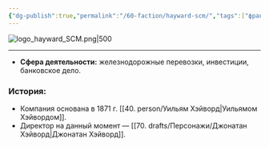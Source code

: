 ```yaml
---
{"dg-publish":true,"permalink":"/60-faction/hayward-scm/","tags":["фракция/фирма"]}
---
```


![logo_hayward_SCM.png|500](/img/user/09.%20files/logo_hayward_SCM.png)
***
- **Сфера деятельности:** железнодорожные перевозки, инвестиции, банковское дело. 
### История: 
- Компания основана в 1871 г. [[40. person/Уильям Хэйворд\|Уильямом Хэйвордом]].
- Директор на данный момент — [[70. drafts/Персонажи/Джонатан Хэйворд\|Джонатан Хэйворд]].


